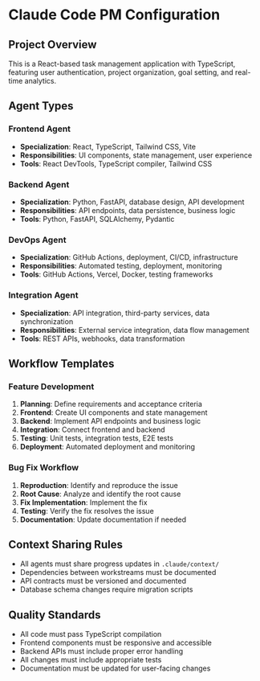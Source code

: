 # Claude Code PM Configuration

## Project Overview
This is a React-based task management application with TypeScript, featuring user authentication, project organization, goal setting, and real-time analytics.

## Agent Types

### Frontend Agent
- **Specialization**: React, TypeScript, Tailwind CSS, Vite
- **Responsibilities**: UI components, state management, user experience
- **Tools**: React DevTools, TypeScript compiler, Tailwind CSS

### Backend Agent  
- **Specialization**: Python, FastAPI, database design, API development
- **Responsibilities**: API endpoints, data persistence, business logic
- **Tools**: Python, FastAPI, SQLAlchemy, Pydantic

### DevOps Agent
- **Specialization**: GitHub Actions, deployment, CI/CD, infrastructure
- **Responsibilities**: Automated testing, deployment, monitoring
- **Tools**: GitHub Actions, Vercel, Docker, testing frameworks

### Integration Agent
- **Specialization**: API integration, third-party services, data synchronization
- **Responsibilities**: External service integration, data flow management
- **Tools**: REST APIs, webhooks, data transformation

## Workflow Templates

### Feature Development
1. **Planning**: Define requirements and acceptance criteria
2. **Frontend**: Create UI components and state management
3. **Backend**: Implement API endpoints and business logic
4. **Integration**: Connect frontend and backend
5. **Testing**: Unit tests, integration tests, E2E tests
6. **Deployment**: Automated deployment and monitoring

### Bug Fix Workflow
1. **Reproduction**: Identify and reproduce the issue
2. **Root Cause**: Analyze and identify the root cause
3. **Fix Implementation**: Implement the fix
4. **Testing**: Verify the fix resolves the issue
5. **Documentation**: Update documentation if needed

## Context Sharing Rules
- All agents must share progress updates in `.claude/context/`
- Dependencies between workstreams must be documented
- API contracts must be versioned and documented
- Database schema changes require migration scripts

## Quality Standards
- All code must pass TypeScript compilation
- Frontend components must be responsive and accessible
- Backend APIs must include proper error handling
- All changes must include appropriate tests
- Documentation must be updated for user-facing changes
